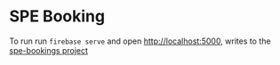 # SPE Booking
To run run `firebase serve` and open [http://localhost:5000](http://localhost:5000), writes to the [spe-bookings project](https://console.firebase.google.com/project/spe-booking)
